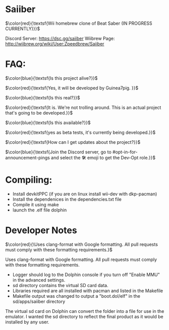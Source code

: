 
# Saiiber
$\color{red}{\textsf{Wii homebrew clone of Beat Saber (IN PROGRESS CURRENTLY)}}$	

Discord Server: https://dsc.gg/saiiber
Wiibrew Page: http://wiibrew.org/wiki/User:Zpeedbrew/Saiiber

# FAQ:

$\color{blue}{\textsf{Is this project alive?}}$	

$\color{red}{\textsf{Yes, it will be developed by 
Guinea7pig.
}}$	


$\color{blue}{\textsf{Is this real?}}$

$\color{red}{\textsf{It is. We're not trolling around. This is an actual project that's going to be developed.}}$	

$\color{blue}{\textsf{Is this available?}}$	

$\color{red}{\textsf{yes as beta tests, it's currently being developed.}}$

$\color{red}{\textsf{How can I get updates about the project?}}$

$\color{blue}{\textsf{Join the Discord server, go to #opt-in-for-announcement-pings and select the 🛠️ emoji to get the Dev-Opt role.}}$

# Compiling:

- Install devkitPPC (if you are on linux install wii-dev with dkp-pacman)
- Install the dependenices in the dependencies.txt file
- Compile it using make
- launch the .elf file dolphin

# Developer Notes
$\color{red}{\Uses clang-format with Google formatting. All pull requests must comply with these formatting requirements.}$	


Uses clang-format with Google formatting. All pull requests must comply with these formatting requirements. 

- Logger should log to the Dolphin console if you turn off "Enable MMU" in the advanced settings.
- sd directory contains the virtual SD card data.
- Libraries required are all installed with pacman and listed in the Makefile
- Makefile output was changed to output a "boot.dol/elf" in the sd/apps/saiiber directory

The virtual sd card on Dolphin can convert the folder into a file for use in the emulator. I wanted the sd directory to reflect the final product as it would be installed by any user.
```

